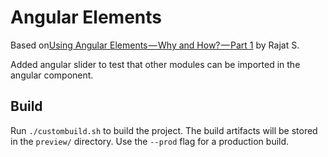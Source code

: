 # Angular Elements

Based on[Using Angular Elements — Why and How? — Part 1](https://blog.bitsrc.io/using-angular-elements-why-and-how-part-1-35f7fd4f0457) by Rajat S.

Added angular slider to test that other modules can be imported in the angular component.

## Build

Run `./custombuild.sh` to build the project. The build artifacts will be stored in the `preview/` directory. Use the `--prod` flag for a production build.
